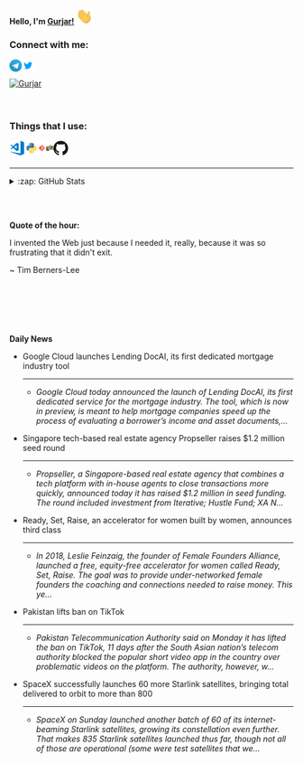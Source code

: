 #### Hello, I'm [Gurjar!](https://GurjarKing.github.io) <img src="https://raw.githubusercontent.com/ABSphreak/ABSphreak/master/gifs/Hi.gif" width="30px"></h2>


### Connect with me:

[<img align="left" alt="Gurjar | Telegram" width="22px" src="https://raw.githubusercontent.com/github/explore/80688e429a7d4ef2fca1e82350fe8e3517d3494d/topics/telegram/telegram.png" />][Telegram]
[<img align="left" alt="Gurjar | Twitter" width="22px" src="https://raw.githubusercontent.com/github/explore/80688e429a7d4ef2fca1e82350fe8e3517d3494d/topics/twitter/twitter.png" />][Twitter]
<br >
<br >
<a href="https://github.com/GurjarKing"><img src="https://komarev.com/ghpvc/?username=GurjarKing" alt="Gurjar" /></a> <br />
<br />
<br />
<!-- <br >

![](https://visitor-badge.glitch.me/badge?page_id=GurjarKing)

<br /> -->

### Things that I use:

[<img align="left" alt="Visual Studio Code" width="26px" src="https://raw.githubusercontent.com/github/explore/80688e429a7d4ef2fca1e82350fe8e3517d3494d/topics/visual-studio-code/visual-studio-code.png" />][VSCode]
[<img align="left" alt="Python" width="26px" src="https://raw.githubusercontent.com/github/explore/80688e429a7d4ef2fca1e82350fe8e3517d3494d/topics/python/python.png" />][Python]
[<img align="left" alt="Git" width="26px" src="https://raw.githubusercontent.com/github/explore/80688e429a7d4ef2fca1e82350fe8e3517d3494d/topics/git/git.png" />][Git]
[<img align="left" alt="GitHub" width="26px" src="https://raw.githubusercontent.com/github/explore/78df643247d429f6cc873026c0622819ad797942/topics/github/github.png" />][Github]

<br />
<br />

---
<details>
  <summary>:zap: GitHub Stats</summary>

<img align="left" alt="Gurjar's Github Stats" src="https://github-readme-stats.vercel.app/api?username=GurjarKing&show_icons=true&hide_border=true&count_private=true&include_all_commit=true&theme=algolia" />

</details>

<!-- ### 🔔 My latest tweet
<a href="https://twitter.com/Gurjar_King43" target="_blank">
	<img src="https://github.com/GurjarKing/GurjarKing/raw/master/tweet.png" width="70%" align="center" alt="Click to view on Twitter" title="My latest tweet, as an image"/>
</a> -->
<br>

<pre>

</pre>

**Quote of the hour:**

I invented the Web just because I needed it, really, because it was so frustrating that it didn't exit.

~ Tim Berners-Lee
<pre>

</pre>
<br>
<pre>


</pre>
<strong>Daily News</strong>
  
  - Google Cloud launches Lending DocAI, its first dedicated mortgage industry tool
     <hr/>
     
      - *Google Cloud today announced the launch of Lending DocAI, its first dedicated service for the mortgage industry. The tool, which is now in preview, is meant to help mortgage companies speed up the process of evaluating a borrower’s income and asset documents,…*
     
  - Singapore tech-based real estate agency Propseller raises $1.2 million seed round
      <hr/>
      
      - *Propseller, a Singapore-based real estate agency that combines a tech platform with in-house agents to close transactions more quickly, announced today it has raised $1.2 million in seed funding. The round included investment from Iterative; Hustle Fund; XA N…*
      
  - Ready, Set, Raise, an accelerator for women built by women, announces third class
      <hr/>
      
      - *In 2018, Leslie Feinzaig, the founder of Female Founders Alliance, launched a free, equity-free accelerator for women called Ready, Set, Raise. The goal was to provide under-networked female founders the coaching and connections needed to raise money. This ye…*
      
  - Pakistan lifts ban on TikTok
      <hr/>
      
      - *Pakistan Telecommunication Authority said on Monday it has lifted the ban on TikTok, 11 days after the South Asian nation’s telecom authority blocked the popular short video app in the country over problematic videos on the platform. The authority, however, w…*
       
  - SpaceX successfully launches 60 more Starlink satellites, bringing total delivered to orbit to more than 800
      <hr/>
       
       - *SpaceX on Sunday launched another batch of 60 of its internet-beaming Starlink satellites, growing its constellation even further. That makes 835 Starlink satellites launched thus far, though not all of those are operational (some were test satellites that we…*
      

<br />

[VSCode]: https://code.visualstudio.com/
[Python]: https://www.python.org/
[Git]: https://git-scm.com/
[Github]: https://github.com/
[Telegram]: https://t.me/Gurjar_King/
[Twitter]: https://twitter.com/Gurjar_King43/
